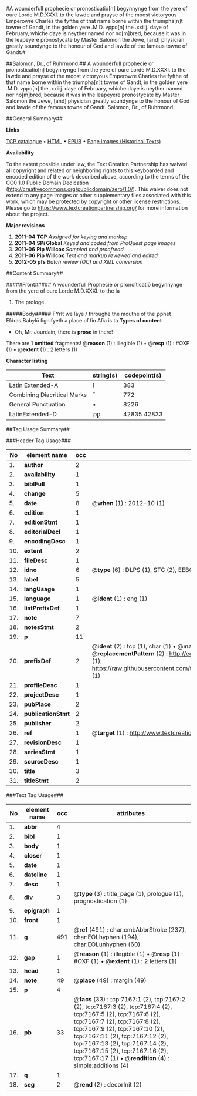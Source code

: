 #A wounderfull prophecie or pronosticatio[n] begynnynge from the yere of oure Lorde M.D.XXXI. to the lawde and prayse of the moost victoryous Emperowre Charles the fyfthe of that name borne within the triumpha[n]t towne of Gandt, in the golden yere .M.D. vppo[n] the .xxiiij. daye of February, whiche daye is neyther named nor no[m]bred, because it was in the leapeyere pronostycate by Master Salomon the Jewe, [and] physician greatly soundynge to the honour of God and lawde of the famous towne of Gandt.#

##Salomon, Dr., of Ruhrmond.##
A wounderfull prophecie or pronosticatio[n] begynnynge from the yere of oure Lorde M.D.XXXI. to the lawde and prayse of the moost victoryous Emperowre Charles the fyfthe of that name borne within the triumpha[n]t towne of Gandt, in the golden yere .M.D. vppo[n] the .xxiiij. daye of February, whiche daye is neyther named nor no[m]bred, because it was in the leapeyere pronostycate by Master Salomon the Jewe, [and] physician greatly soundynge to the honour of God and lawde of the famous towne of Gandt.
Salomon, Dr., of Ruhrmond.

##General Summary##

**Links**

[TCP catalogue](http://www.ota.ox.ac.uk/tcp/)  • 
[HTML](http://tei.it.ox.ac.uk/tcp/Texts-HTML/free/A11/A11370.html)  • 
[EPUB](http://tei.it.ox.ac.uk/tcp/Texts-EPUB/free/A11/A11370.epub) • 
[Page images (Historical Texts)](https://historicaltexts.jisc.ac.uk/eebo-99842505e)

**Availability**

To the extent possible under law, the Text Creation Partnership has waived all copyright and related or neighboring rights to this keyboarded and encoded edition of the work described above, according to the terms of the CC0 1.0 Public Domain Dedication (http://creativecommons.org/publicdomain/zero/1.0/). This waiver does not extend to any page images or other supplementary files associated with this work, which may be protected by copyright or other license restrictions. Please go to https://www.textcreationpartnership.org/ for more information about the project.

**Major revisions**

1. __2011-04__ __TCP__ *Assigned for keying and markup*
1. __2011-04__ __SPi Global__ *Keyed and coded from ProQuest page images*
1. __2011-06__ __Pip Willcox__ *Sampled and proofread*
1. __2011-06__ __Pip Willcox__ *Text and markup reviewed and edited*
1. __2012-05__ __pfs__ *Batch review (QC) and XML conversion*

##Content Summary##

#####Front#####
A wounderfull Prophecie or pronoſticatiō begynnynge from the yere of oure Lorde M.D.XXXI. to the la
1. The prologe.

#####Body#####
FYrſt we ſaye / throughe the mouthe of the ꝓphet Eſdras.Babylō ſignifyeth a place of ſin Aſia is ta
**Types of content**

  * Oh, Mr. Jourdain, there is **prose** in there!

There are 1 **omitted** fragments! 
 @__reason__ (1) : illegible (1)  •  @__resp__ (1) : #OXF (1)  •  @__extent__ (1) : 2 letters (1)

**Character listing**


|Text|string(s)|codepoint(s)|
|---|---|---|
|Latin Extended-A|ſ|383|
|Combining             Diacritical Marks|̄|772|
|General Punctuation|•|8226|
|LatinExtended-D|ꝓꝑ|42835 42833|

##Tag Usage Summary##

###Header Tag Usage###

|No|element name|occ|attributes|
|---|---|---|---|
|1.|__author__|2||
|2.|__availability__|1||
|3.|__biblFull__|1||
|4.|__change__|5||
|5.|__date__|8| @__when__ (1) : 2012-10 (1)|
|6.|__edition__|1||
|7.|__editionStmt__|1||
|8.|__editorialDecl__|1||
|9.|__encodingDesc__|1||
|10.|__extent__|2||
|11.|__fileDesc__|1||
|12.|__idno__|6| @__type__ (6) : DLPS (1), STC (2), EEBO-CITATION (1), PROQUEST (1), VID (1)|
|13.|__label__|5||
|14.|__langUsage__|1||
|15.|__language__|1| @__ident__ (1) : eng (1)|
|16.|__listPrefixDef__|1||
|17.|__note__|7||
|18.|__notesStmt__|2||
|19.|__p__|11||
|20.|__prefixDef__|2| @__ident__ (2) : tcp (1), char (1)  •  @__matchPattern__ (2) : ([0-9\-]+):([0-9IVX]+) (1), (.+) (1)  •  @__replacementPattern__ (2) : http://eebo.chadwyck.com/downloadtiff?vid=$1&page=$2 (1), https://raw.githubusercontent.com/textcreationpartnership/Texts/master/tcpchars.xml#$1 (1)|
|21.|__profileDesc__|1||
|22.|__projectDesc__|1||
|23.|__pubPlace__|2||
|24.|__publicationStmt__|2||
|25.|__publisher__|2||
|26.|__ref__|1| @__target__ (1) : http://www.textcreationpartnership.org/docs/. (1)|
|27.|__revisionDesc__|1||
|28.|__seriesStmt__|1||
|29.|__sourceDesc__|1||
|30.|__title__|3||
|31.|__titleStmt__|2||


###Text Tag Usage###

|No|element name|occ|attributes|
|---|---|---|---|
|1.|__abbr__|4||
|2.|__bibl__|1||
|3.|__body__|1||
|4.|__closer__|1||
|5.|__date__|1||
|6.|__dateline__|1||
|7.|__desc__|1||
|8.|__div__|3| @__type__ (3) : title_page (1), prologue (1), prognostication (1)|
|9.|__epigraph__|1||
|10.|__front__|1||
|11.|__g__|491| @__ref__ (491) : char:cmbAbbrStroke (237), char:EOLhyphen (194), char:EOLunhyphen (60)|
|12.|__gap__|1| @__reason__ (1) : illegible (1)  •  @__resp__ (1) : #OXF (1)  •  @__extent__ (1) : 2 letters (1)|
|13.|__head__|1||
|14.|__note__|49| @__place__ (49) : margin (49)|
|15.|__p__|4||
|16.|__pb__|33| @__facs__ (33) : tcp:7167:1 (2), tcp:7167:2 (2), tcp:7167:3 (2), tcp:7167:4 (2), tcp:7167:5 (2), tcp:7167:6 (2), tcp:7167:7 (2), tcp:7167:8 (2), tcp:7167:9 (2), tcp:7167:10 (2), tcp:7167:11 (2), tcp:7167:12 (2), tcp:7167:13 (2), tcp:7167:14 (2), tcp:7167:15 (2), tcp:7167:16 (2), tcp:7167:17 (1)  •  @__rendition__ (4) : simple:additions (4)|
|17.|__q__|1||
|18.|__seg__|2| @__rend__ (2) : decorInit (2)|

